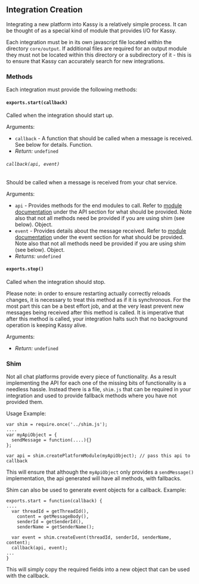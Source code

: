 ## Integration Creation
Integrating a new platform into Kassy is a relatively simple process. It can be thought of as a special kind of module that provides I/O for Kassy.

Each integration must be in its own javascript file located within the directory `core/output`. If additional files are required for an output module they must not be located within this directory or a subdirectory of it - this is to ensure that Kassy can accurately search for new integrations.

### Methods
Each integration must provide the following methods:

#### `exports.start(callback)`
Called when the integration should start up.

Arguments:
- `callback` - A function that should be called when a message is received. See below for details. Function.
- <i>Return:</i> `undefined` 

###### `callback(api, event)`
Should be called when a message is received from your chat service.

Arguments:
- `api` - Provides methods for the end modules to call. Refer to [module documentation](ModuleCreation.md) under the API section for what should be provided. Note also that not all methods need be provided if you are using shim (see below). Object.
- `event` - Provides details about the message received. Refer to [module documentation](ModuleCreation.md) under the event section for what should be provided. Note also that not all methods need be provided if you are using shim (see below). Object.
- <i>Returns:</i> `undefined`

#### `exports.stop()`
Called when the integration should stop.

Please note: in order to ensure restarting actually correctly reloads changes, it is necessary to treat this method as if it is synchronous. For the most part this can be a best effort job, and at the very least prevent new messages being received after this method is called. It is imperative that after this method is called, your integration halts such that no background operation is keeping Kassy alive.

Arguments:
- <i>Return:</i> `undefined`

### Shim
Not all chat platforms provide every piece of functionality. As a result implementing the API for each one of the missing bits of functionality is a needless hassle. Instead there is a file, `shim.js` that can be required in your integration and used to provide fallback methods where you have not provided them.

Usage Example:
```
var shim = require.once('../shim.js');
....
var myApiObject = {
  sendMessage = function(....){}
};

var api = shim.createPlatformModule(myApiObject); // pass this api to callback
```
This will ensure that although the `myApiObject` only provides a `sendMessage()` implementation, the api generated will have all methods, with fallbacks.

Shim can also be used to generate event objects for a callback.
Example:
```
exports.start = function(callback) {
....
  var threadId = getThreadId(),
    content = getMessageBody(),
    senderId = getSenderId(),
    senderName = getSenderName();
  					
  var event = shim.createEvent(threadId, senderId, senderName, content);
  callback(api, event);
...
}
```
This will simply copy the required fields into a new object that can be used with the callback.
